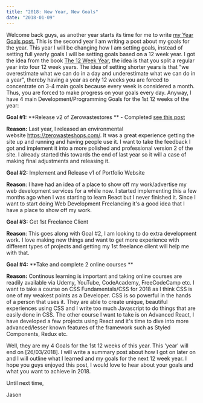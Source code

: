```yaml
---
title: "2018: New Year, New Goals"
date: "2018-01-09"
---
```


Welcome back guys, as another year starts its time for me to write [my Year Goals post.](https://wp.me/p7DVqH-4W) This is the second year I am writing a post about my goals for the year. This year I will be changing how I am setting goals, instead of setting full yearly goals I will be setting goals based on a 12 week year. I got the idea from the book [The 12 Week Year](https://12weekyear.com/), the idea is that you split a regular year into four 12 week years. The idea of setting shorter years is that "we overestimate what we can do in a day and underestimate what we can do in a year", thereby having a year as only 12 weeks you are forced to concentrate on 3-4 main goals because every week is considered a month. Thus, you are forced to make progress on your goals every day. Anyway, I have 4 main Development/Programming Goals for the 1st 12 weeks of the year:

**Goal #1:** **Release v2 of Zerowastestores ** - Completed [see this post](http://thedeployguy.com/zerowasteshops-released-my-new-project/)

**Reason:** Last year, I released an environmental website https://zerowasteshops.com/. It was a great experience getting the site up and running and having people use it. I want to take the feedback I got and implement it into a more polished and professional version 2 of the site. I already started this towards the end of last year so it will a case of making final adjustments and releasing it.

**Goal #2:** Implement and Release v1 of Portfolio Website

**Reason**: I have had an idea of a place to show off my work/advertise my web development services for a while now. I started implementing this a few months ago when I was starting to learn React but I never finished it. Since I want to start doing Web Development Freelancing it's a good idea that I have a place to show off my work. 

**Goal #3:** Get 1st Freelance Client 

**Reason**: This goes along with Goal #2, I am looking to do extra development work. I love making new things and want to get more experience with different types of projects and getting my 1st freelance client will help me with that.

**Goal #4:** **Take and complete 2 online courses **

**Reason:** Continous learning is important and taking online courses are readily available via Udemy, YouTube, CodeAcademy, FreeCodeCamp etc. I want to take a course on CSS Fundamentals/CSS for 2018 as I think CSS is one of my weakest points as a Developer. CSS is so powerful in the hands of a person that uses it. They are able to create unique, beautiful experiences using CSS and I write too much Javascript to do things that are easily done in CSS. The other course I want to take is on Advanced React, I have developed a few projects using React and it's time to dive into more advanced/lesser known features of the framework such as Styled Components, Redux etc. 

Well, they are my 4 Goals for the 1st 12 weeks of this year. This 'year' will end on \[26/03/2018\]. I will write a summary post about how I got on later on and I will outline what I learned and my goals for the next 12 week year. I hope you guys enjoyed this post, I would love to hear about your goals and what you want to achieve in 2018.

Until next time,

Jason
